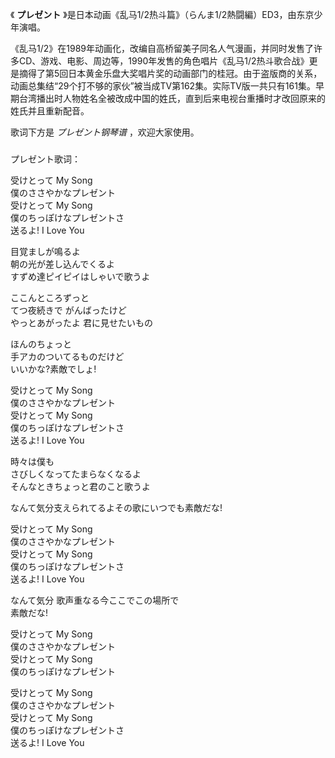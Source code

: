 

《 **プレゼント** 》是日本动画《乱马1/2热斗篇》（らんま1/2熱闘編）ED3，由东京少年演唱。

《乱马1/2》在1989年动画化，改编自高桥留美子同名人气漫画，并同时发售了许多CD、游戏、电影、周边等，1990年发售的角色唱片《乱马1/2热斗歌合战》更是摘得了第5回日本黄金乐盘大奖唱片奖的动画部门的桂冠。由于盗版商的关系，动画总集结“29个打不够的家伙”被当成TV第162集。实际TV版一共只有161集。早期台湾播出时人物姓名全被改成中国的姓氏，直到后来电视台重播时才改回原来的姓氏并且重新配音。

歌词下方是 _プレゼント钢琴谱_ ，欢迎大家使用。

###  
プレゼント歌词：

  
受けとって My Song  
僕のささやかなプレゼント  
受けとって My Song  
僕のちっぽけなプレゼントさ  
送るよ! I Love You

目覚ましが鳴るよ  
朝の光が差し込んでくるよ  
すずめ達ピイピイはしゃいで歌うよ

ここんところずっと  
てつ夜続きで がんばったけど  
やっとあがったよ 君に見せたいもの

ほんのちょっと  
手アカのついてるものだけど  
いいかな?素敵でしょ!

受けとって My Song  
僕のささやかなプレゼント  
受けとって My Song  
僕のちっぽけなプレゼントさ  
送るよ! I Love You

時々は僕も  
さびしくなってたまらなくなるよ  
そんなときちょっと君のこと歌うよ

なんて気分支えられてるよその歌にいつでも素敵だな!

受けとって My Song  
僕のささやかなプレゼント  
受けとって My Song  
僕のちっぽけなプレゼントさ  
送るよ! I Love You

なんて気分 歌声重なる今ここでこの場所で  
素敵だな!

受けとって My Song  
僕のささやかなプレゼント  
受けとって My Song  
僕のちっぽけなプレゼント

受けとって My Song  
僕のささやかなプレゼント  
受けとって My Song  
僕のちっぽけなプレゼントさ  
送るよ! I Love You

  
  

